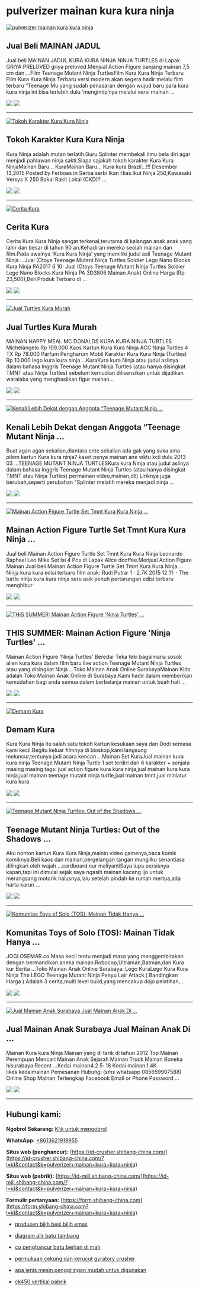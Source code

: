 # pulverizer mainan kura kura ninja

<a href="https://swt.shibang-china.com/?l=id&img&k=pulverizer+mainan+kura+kura+ninja" target="_blank">![pulverizer mainan kura kura ninja](http://static.shibang-china.com/all-800x300/57.jpg)</a>

## Jual Beli MAINAN JADUL
Jual beli MAINAN JADUL KURA KURA NINJA NINJA TURTLES di Lapak GRIYA PRELOVED griya preloved.Menjual Action Figure panjang mainan 7,5 cm dan …Film Teenage Mutant Ninja TurtlesFilm Kura Kura Ninja Terbaru Film Kura Kura Ninja Terbaru versi modern akan segera hadir melalu film terbaru “Teenage Mu yang sudah penasaran dengan wujud baru para kura kura ninja ini bisa terlebih dulu ‘mengintip’nya melalui versi mainan …


<a href="https://whatsapp.shibangsoft.com/WhatsApp.php" target="_blank" title="WhatsApp">![](http://static.shibang-china.com/icon/whatsapp.png)</a> <a href="https://swt.shibang-china.com/?l=id&icon&k=pulverizer+mainan+kura+kura+ninja" target="_blank">![](http://static.shibang-china.com/icon/chat-id.png)</a>

---

<a href="https://swt.shibang-china.com/?l=id&img&k=pulverizer+mainan+kura+kura+ninja" target="_blank">![Tokoh Karakter Kura Kura Ninja](http://static.shibang-china.com/all-800x300/129.jpg)</a>

## Tokoh Karakter Kura Kura Ninja
Kura Ninja adalah mutan terlatih.Guru Splinter membekali ilmu bela diri agar menjadi pahlawan ninja sakti.Siapa sajakah tokoh karakter Kura Kura NinjaMainan Baru… KuraMainan Baru… Kura kura Brazil…!!! Desember 13,2015 Posted by Ferboes in Serba serbi Ikan Hias.Ikut Ninja 250,Kawasaki Versys X 250 Bakal Rakit Lokal (CKD)? …


<a href="https://whatsapp.shibangsoft.com/WhatsApp.php" target="_blank" title="WhatsApp">![](http://static.shibang-china.com/icon/whatsapp.png)</a> <a href="https://swt.shibang-china.com/?l=id&icon&k=pulverizer+mainan+kura+kura+ninja" target="_blank">![](http://static.shibang-china.com/icon/chat-id.png)</a>

---

<a href="https://swt.shibang-china.com/?l=id&img&k=pulverizer+mainan+kura+kura+ninja" target="_blank">![Cerita Kura](http://static.shibang-china.com/all-800x300/975.jpg)</a>

## Cerita Kura
Cerita Kura Kura Ninja sangat terkenal,terutama di kalangan anak anak yang lahir dan besar di tahun 90 an.Kehadiran mereka seolah mainan dan film.Pada awalnya ‘Kura Kura Ninja’ yang memiliki judul asli Teenage Mutant Ninja …Jual (Otoys Teenage Mutant Ninja Turtles Soldier Lego Nano Blocks Kura Ninja PA2017 6 10· Jual (Otoys Teenage Mutant Ninja Turtles Soldier Lego Nano Blocks Kura Ninja PA 3D3806 Mainan Anak) Online Harga (Rp 23,500),Beli Produk Terbaru di …


<a href="https://whatsapp.shibangsoft.com/WhatsApp.php" target="_blank" title="WhatsApp">![](http://static.shibang-china.com/icon/whatsapp.png)</a> <a href="https://swt.shibang-china.com/?l=id&icon&k=pulverizer+mainan+kura+kura+ninja" target="_blank">![](http://static.shibang-china.com/icon/chat-id.png)</a>

---

<a href="https://swt.shibang-china.com/?l=id&img&k=pulverizer+mainan+kura+kura+ninja" target="_blank">![Jual Turtles Kura Murah](http://static.shibang-china.com/all-800x300/28.jpg)</a>

## Jual Turtles Kura Murah
MAINAN HAPPY MEAL MC DONALDS KURA KURA NINJA TURTLES Michelangelo Rp 109.000 Kaos Kartun Kura Kura Ninja ACC Ninja Turtles 4 TX Rp 78.000 Parfum Pengharum Mobil Karakter Kura Kura Ninja (Turtles) Rp 10.000 lego kura kura ninja …KuraKura kura Ninja atau judul aslinya dalam bahasa Inggris Teenage Mutant Ninja Turtles (atau hanya disingkat TMNT atau Ninja Turtles) sebelum kemudian dilisensikan untuk dijadikan waralaba yang menghasilkan figur mainan…


<a href="https://whatsapp.shibangsoft.com/WhatsApp.php" target="_blank" title="WhatsApp">![](http://static.shibang-china.com/icon/whatsapp.png)</a> <a href="https://swt.shibang-china.com/?l=id&icon&k=pulverizer+mainan+kura+kura+ninja" target="_blank">![](http://static.shibang-china.com/icon/chat-id.png)</a>

---

<a href="https://swt.shibang-china.com/?l=id&img&k=pulverizer+mainan+kura+kura+ninja" target="_blank">![Kenali Lebih Dekat dengan Anggota “Teenage Mutant Ninja …](http://static.shibang-china.com/all-800x300/618.jpg)</a>

## Kenali Lebih Dekat dengan Anggota “Teenage Mutant Ninja …
Buat agan agan sekalian,diantara ente sekalian ada gak yang suka ama pilem kartun Kura kura ninja? kaset psnya mainan ane wktu kcil dulu 2013 03 …TEENAGE MUTANT NINJA TURTLESKura kura Ninja atau judul aslinya dalam bahasa Inggris Teenage Mutant Ninja Turtles (atau hanya disingkat TMNT atau Ninja Turtles) permainan video,mainan,dll) Liriknya juga berubah,seperti perubahan "Splinter melatih mereka menjadi ninja …


<a href="https://whatsapp.shibangsoft.com/WhatsApp.php" target="_blank" title="WhatsApp">![](http://static.shibang-china.com/icon/whatsapp.png)</a> <a href="https://swt.shibang-china.com/?l=id&icon&k=pulverizer+mainan+kura+kura+ninja" target="_blank">![](http://static.shibang-china.com/icon/chat-id.png)</a>

---

<a href="https://swt.shibang-china.com/?l=id&img&k=pulverizer+mainan+kura+kura+ninja" target="_blank">![Mainan Action Figure Turtle Set Tmnt Kura Kura Ninja …](http://static.shibang-china.com/all-800x300/279.jpg)</a>

## Mainan Action Figure Turtle Set Tmnt Kura Kura Ninja …
Jual beli Mainan Action Figure Turtle Set Tmnt Kura Kura Ninja Leonardo Raphael Leo Mike Set Isi 4 Pcs di Lapak Alice dcoffee.Menjual Action Figure Mainan Jual beli Mainan Action Figure Turtle Set Tmnt Kura Kura Ninja …Ninja kura kura edisi terbaru film anak: Rudi Putra· 1 · 2.7K 2015 12 11· · The turtle ninja kura kura ninja seru asik penuh pertarungan edisi terbaru menghibur


<a href="https://whatsapp.shibangsoft.com/WhatsApp.php" target="_blank" title="WhatsApp">![](http://static.shibang-china.com/icon/whatsapp.png)</a> <a href="https://swt.shibang-china.com/?l=id&icon&k=pulverizer+mainan+kura+kura+ninja" target="_blank">![](http://static.shibang-china.com/icon/chat-id.png)</a>

---

<a href="https://swt.shibang-china.com/?l=id&img&k=pulverizer+mainan+kura+kura+ninja" target="_blank">![THIS SUMMER: Mainan Action Figure 'Ninja Turtles' …](http://static.shibang-china.com/all-800x300/181.jpg)</a>

## THIS SUMMER: Mainan Action Figure 'Ninja Turtles' …
Mainan Action Figure 'Ninja Turtles' Beredar Teka teki bagaimana sosok alien kura kura dalam film baru live action Teenage Mutant Ninja Turtles atau yang disingkat Ninja …Toko Mainan Anak Online SurabayaMainan Kids adalah Toko Mainan Anak Online di Surabaya.Kami hadir dalam memberikan kemudahan bagi anda semua dalam berbelanja mainan untuk buah hati …


<a href="https://whatsapp.shibangsoft.com/WhatsApp.php" target="_blank" title="WhatsApp">![](http://static.shibang-china.com/icon/whatsapp.png)</a> <a href="https://swt.shibang-china.com/?l=id&icon&k=pulverizer+mainan+kura+kura+ninja" target="_blank">![](http://static.shibang-china.com/icon/chat-id.png)</a>

---

<a href="https://swt.shibang-china.com/?l=id&img&k=pulverizer+mainan+kura+kura+ninja" target="_blank">![Demam Kura](http://static.shibang-china.com/all-800x300/767.jpg)</a>

## Demam Kura
Kura Kura Ninja itu salah satu tokoh kartun kesukaan saya dan Dodi semasa kami kecil.Begitu keluar filmnya di bioskop,kami langsung meluncur,tentunya jadi acara kencan …Mainan Set KuraJual mainan kura kura ninja Teenage Mutant Ninja Turtle 1 set terdiri dari 6 karakter + senjata masing masing tags: jual action figure kura kura ninja,jual mainan kura kura ninja,jual mainan teenage mutant ninja turtle,jual mainan tmnt,jual miniatur kura kura


<a href="https://whatsapp.shibangsoft.com/WhatsApp.php" target="_blank" title="WhatsApp">![](http://static.shibang-china.com/icon/whatsapp.png)</a> <a href="https://swt.shibang-china.com/?l=id&icon&k=pulverizer+mainan+kura+kura+ninja" target="_blank">![](http://static.shibang-china.com/icon/chat-id.png)</a>

---

<a href="https://swt.shibang-china.com/?l=id&img&k=pulverizer+mainan+kura+kura+ninja" target="_blank">![Teenage Mutant Ninja Turtles: Out of the Shadows …](http://static.shibang-china.com/all-800x300/421.jpg)</a>

## Teenage Mutant Ninja Turtles: Out of the Shadows …
Aku nonton kartun Kura Kura Ninja,mainin video gamenya,baca komik komiknya.Beli kaos dan mainan,pergelangan tangan mungilku senantiasa dilingkari oleh wajah …cardboard nur maliyantiSaya lupa persisnya kapan,tapi ini dimulai sejak saya ngasih mainan kacang ijo untuk merangsang motorik halusnya,lalu setelah pindah ke rumah mertua,ada harta karun …


<a href="https://whatsapp.shibangsoft.com/WhatsApp.php" target="_blank" title="WhatsApp">![](http://static.shibang-china.com/icon/whatsapp.png)</a> <a href="https://swt.shibang-china.com/?l=id&icon&k=pulverizer+mainan+kura+kura+ninja" target="_blank">![](http://static.shibang-china.com/icon/chat-id.png)</a>

---

<a href="https://swt.shibang-china.com/?l=id&img&k=pulverizer+mainan+kura+kura+ninja" target="_blank">![Komunitas Toys of Solo (TOS): Mainan Tidak Hanya …](http://static.shibang-china.com/all-800x300/430.jpg)</a>

## Komunitas Toys of Solo (TOS): Mainan Tidak Hanya …
JOGLOSEMAR.co Masa kecil tentu menjadi masa yang menggembirakan dengan bermandikan aneka mainan.Robocop,Ultraman,Batman,dan Kura kur Berita …Toko Mainan Anak Online Surabaya: Lego KuraLego Kura Kura Ninja The LEGO Teenage Mutant Ninja Penyu Lair Attack ( Bandingkan Harga ) Adalah 3 cerita,multi level build,yang mencakup dojo pelatihan,…


<a href="https://whatsapp.shibangsoft.com/WhatsApp.php" target="_blank" title="WhatsApp">![](http://static.shibang-china.com/icon/whatsapp.png)</a> <a href="https://swt.shibang-china.com/?l=id&icon&k=pulverizer+mainan+kura+kura+ninja" target="_blank">![](http://static.shibang-china.com/icon/chat-id.png)</a>

---

<a href="https://swt.shibang-china.com/?l=id&img&k=pulverizer+mainan+kura+kura+ninja" target="_blank">![Jual Mainan Anak Surabaya Jual Mainan Anak Di …](http://static.shibang-china.com/all-800x300/131.jpg)</a>

## Jual Mainan Anak Surabaya Jual Mainan Anak Di …
Mainan Kura kura Ninja Mainan yang di tarik di tahun 2012 Top Mainan Perempuan Mencari Mainan Anak Sejarah Mainan Truck Mainan Boneka hisurabaya Recent …Kedai mainan4.2 5· 18 Kedai mainan.1.4K likes.kedaimainan Pemesanan Hubungi (sms whatsapp 085659907588) Online Shop Mainan Terlengkap Facebook Email or Phone Password …


<a href="https://whatsapp.shibangsoft.com/WhatsApp.php" target="_blank" title="WhatsApp">![](http://static.shibang-china.com/icon/whatsapp.png)</a> <a href="https://swt.shibang-china.com/?l=id&icon&k=pulverizer+mainan+kura+kura+ninja" target="_blank">![](http://static.shibang-china.com/icon/chat-id.png)</a>

---
## Hubungi kami:

**Ngobrol Sekarang:** [Klik untuk mengobrol](https://swt.shibang-china.com?l=id&contact&k=pulverizer+mainan+kura+kura+ninja)

**WhatsApp:**  [+8613621919955](https://whatsapp.shibangsoft.com/WhatsApp.php)

**Situs web (penghancur):** [https://id-crusher.shibang-china.com/](https://id-crusher.shibang-china.com/?l=id&contact&k=pulverizer+mainan+kura+kura+ninja)

**Situs web (pabrik):** [https://id-mill.shibang-china.com/](https://id-mill.shibang-china.com/?l=id&contact&k=pulverizer+mainan+kura+kura+ninja)

**Formulir pertanyaan:** [https://form.shibang-china.com](https://form.shibang-china.com?l=id&contact&k=pulverizer+mainan+kura+kura+ninja)

* [produsen bijih besi bijih emas](../18/produsen%20bijih%20besi%20bijih%20emas.md)

* [diagram alir batu tambang](../16/diagram%20alir%20batu%20tambang.md)

* [co penghancur batu berlian di mah](../21/co%20penghancur%20batu%20berlian%20di%20mah.md)

* [permukaan cekung dan kerucut gyratory crusher](../17/permukaan%20cekung%20dan%20kerucut%20gyratory%20crusher.md)

* [apa jenis mesin penggilingan mudah untuk digunakan](../28/apa%20jenis%20mesin%20penggilingan%20mudah%20untuk%20digunakan.md)

* [ck450 vertikal pabrik](../28/ck450%20vertikal%20pabrik.md)
